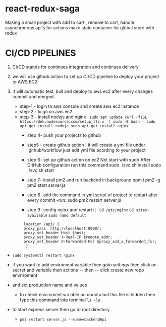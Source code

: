 # react-redux-saga
Making a small project with add to cart , remove to cart, handle asynchronous api's for actions make state container for global store with redux

# CI/CD PIPELINES 
1. CI/CD stands for continues integration and continues delivery
2. we will use github action to set up CI/CD pipeline to deploy your project to AWS EC2.
3. It will automatic test, buil and deploy to aws ec2 after every changes commit and merged.

   - step-1 - login to aws console and create aws ec2 instance
   - step-2 - loign on aws ec2
   - step-3 - install nodejs and nginx
             ` sudo apt update
               curl -fsSL https://deb.nodesource.com/setup_lts.x  | sudo -E bash -
               sudo apt-get install nodejs
               sudo apt-get install nginx`
     - step 4- push your projects to github 
     - step5 - create github action 
               ` it will create a yml file under .github/workflow
                 just edit yml file acording to your project

      - step 6- set up github action on ec2
               Not start with sudo 
               After GitHub configuration run this command
               sudo ./svc.sh install
               sudo ./svc.sh start

      - step 7- install pm2 and run backend in background
               npm i pm2 -g 
               pm2 start server.js 
      - step 8- add  the command in yml script of project to restart after every commit 
               -run: sudo pm2 restart server.js
      - step 9- config nginx and restart it 
               ` Cd /etc/nginx`
               `Cd sites-available`
               `sudo nano default`


   ```
        location /api/ {
        proxy_pass  http://localhost:8000/;
        proxy_set_header Host $host;
        proxy_set_header X-Real-IP $remote_addr;
        proxy_set_header X-Forwarded-For $proxy_add_x_forwarded_for;
         }
   ```
   
-  `
    sudo systemctl restart nginx
   ` 

- if you want to add enviroment variable then goto settings then click on secret and variable then actions -- then -- click create new repo envriroment
- and set production name and values
  - to check enviroment variable on ubuntu but this file is hidden then type this command into terminal ` ls -la `
- to start express server then go to root directory
     - ``` pm2 restart server.js --name=backendApi ```
                 
               
